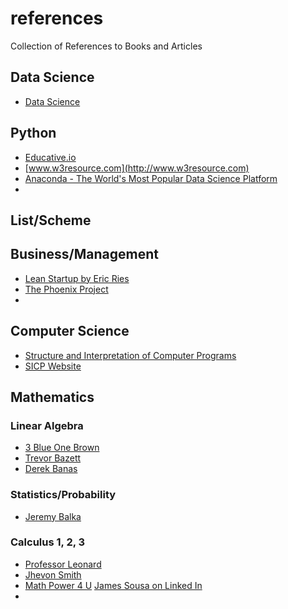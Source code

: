 # references
Collection of References to Books and Articles

## Data Science
* [Data Science](data-science.md)


## Python
* [Educative.io](https://www.educative.io/courses/learn-python-3-from-scratch)
* [www.w3resource.com](http://www.w3resource.com)
* [Anaconda - The World&#039;s Most Popular Data Science Platform](https://www.anaconda.com/)
* 


## List/Scheme

## Business/Management

* [Lean Startup by Eric Ries](https://www.amazon.com/The-Lean-Startup-Eric-Ries-audiobook/dp/B005MM7HY8/)
* [The Phoenix Project](https://www.amazon.com/The-Phoenix-Project-audiobook/dp/B00VATFAMI/)
* 

## Computer Science

* [Structure and Interpretation of Computer Programs](https://mitpress.mit.edu/sites/default/files/sicp/full-text/book/book.html)
* [SICP Website](https://mitpress.mit.edu/sites/default/files/sicp/index.html)

## Mathematics

### Linear Algebra 
* [3 Blue One Brown](https://www.youtube.com/channel/UCYO_jab_esuFRV4b17AJtAw)
* [Trevor Bazett](https://www.youtube.com/watch?v=ZKUqtErZCiU&list=PLHXZ9OQGMqxfUl0tcqPNTJsb7R6BqSLo6)
* [Derek Banas](https://www.youtube.com/watch?v=0WDhKCPtbng)

### Statistics/Probability
* [Jeremy Balka](https://www.youtube.com/user/jbstatistics/playlists)

### Calculus 1, 2, 3
* [Professor Leonard](https://www.youtube.com/user/professorleonard57)
* [Jhevon Smith](https://www.youtube.com/user/Jhev1000/playlists)
* [Math Power 4 U](http://www.mathispower4u.com/) [James Sousa on Linked In](https://www.linkedin.com/in/james-sousa-a6439143)
* 


